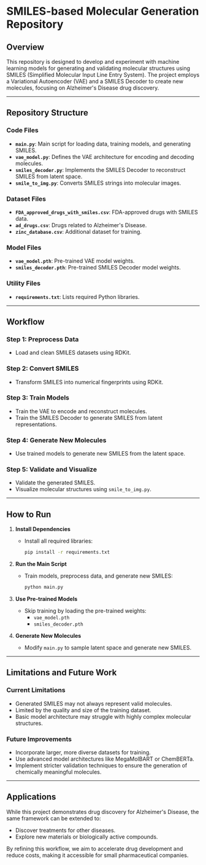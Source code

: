 # SMILES-based Molecular Generation Repository

## **Overview**
This repository is designed to develop and experiment with machine learning models for generating and validating molecular structures using SMILES (Simplified Molecular Input Line Entry System). The project employs a Variational Autoencoder (VAE) and a SMILES Decoder to create new molecules, focusing on Alzheimer's Disease drug discovery.

---

## **Repository Structure**

### **Code Files**
- **`main.py`**: Main script for loading data, training models, and generating SMILES.
- **`vae_model.py`**: Defines the VAE architecture for encoding and decoding molecules.
- **`smiles_decoder.py`**: Implements the SMILES Decoder to reconstruct SMILES from latent space.
- **`smile_to_img.py`**: Converts SMILES strings into molecular images.

### **Dataset Files**
- **`FDA_approved_drugs_with_smiles.csv`**: FDA-approved drugs with SMILES data.
- **`ad_drugs.csv`**: Drugs related to Alzheimer's Disease.
- **`zinc_database.csv`**: Additional dataset for training.

### **Model Files**
- **`vae_model.pth`**: Pre-trained VAE model weights.
- **`smiles_decoder.pth`**: Pre-trained SMILES Decoder model weights.

### **Utility Files**
- **`requirements.txt`**: Lists required Python libraries.

---

## **Workflow**

### **Step 1: Preprocess Data**
- Load and clean SMILES datasets using RDKit.

### **Step 2: Convert SMILES**
- Transform SMILES into numerical fingerprints using RDKit.

### **Step 3: Train Models**
- Train the VAE to encode and reconstruct molecules.
- Train the SMILES Decoder to generate SMILES from latent representations.

### **Step 4: Generate New Molecules**
- Use trained models to generate new SMILES from the latent space.

### **Step 5: Validate and Visualize**
- Validate the generated SMILES.
- Visualize molecular structures using `smile_to_img.py`.

---

## **How to Run**

1. **Install Dependencies**
   - Install all required libraries:
     ```bash
     pip install -r requirements.txt
     ```

2. **Run the Main Script**
   - Train models, preprocess data, and generate new SMILES:
     ```bash
     python main.py
     ```

3. **Use Pre-trained Models**
   - Skip training by loading the pre-trained weights:
     - `vae_model.pth`
     - `smiles_decoder.pth`

4. **Generate New Molecules**
   - Modify `main.py` to sample latent space and generate new SMILES.

---

## **Limitations and Future Work**

### **Current Limitations**
- Generated SMILES may not always represent valid molecules.
- Limited by the quality and size of the training dataset.
- Basic model architecture may struggle with highly complex molecular structures.

### **Future Improvements**
- Incorporate larger, more diverse datasets for training.
- Use advanced model architectures like MegaMolBART or ChemBERTa.
- Implement stricter validation techniques to ensure the generation of chemically meaningful molecules.

---

## **Applications**
While this project demonstrates drug discovery for Alzheimer's Disease, the same framework can be extended to:
- Discover treatments for other diseases.
- Explore new materials or biologically active compounds.

By refining this workflow, we aim to accelerate drug development and reduce costs, making it accessible for small pharmaceutical companies.
